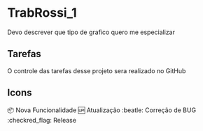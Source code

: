# TrabRossi_1
Devo descrever que tipo de grafico quero me especializar

## Tarefas

O controle das tarefas desse projeto sera realizado no GitHub

## Icons

:package: Nova Funcionalidade
:up: Atualização
:beatle: Correção de BUG
:checkred_flag: Release